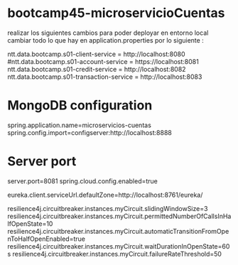 # bootcamp45-microservicioCuentas
realizar los siguientes cambios para poder deployar en entorno local 
cambiar todo lo que hay en application.properties por lo siguiente :




ntt.data.bootcamp.s01-client-service = http://localhost:8080
#ntt.data.bootcamp.s01-account-service = https://localhost:8081
ntt.data.bootcamp.s01-credit-service = http://localhost:8082
ntt.data.bootcamp.s01-transaction-service = http://localhost:8083

# MongoDB configuration
spring.application.name=microservicios-cuentas
spring.config.import=configserver:http://localhost:8888

# Server port
server.port=8081
spring.cloud.config.enabled=true

eureka.client.serviceUrl.defaultZone=http://localhost:8761/eureka/

resilience4j.circuitbreaker.instances.myCircuit.slidingWindowSize=3
resilience4j.circuitbreaker.instances.myCircuit.permittedNumberOfCallsInHalfOpenState=10
resilience4j.circuitbreaker.instances.myCircuit.automaticTransitionFromOpenToHalfOpenEnabled=true
resilience4j.circuitbreaker.instances.myCircuit.waitDurationInOpenState=60s
resilience4j.circuitbreaker.instances.myCircuit.failureRateThreshold=50
